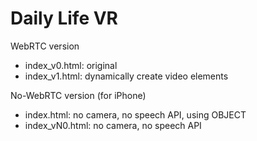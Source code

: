 # Daily Life VR

WebRTC version
* index_v0.html: original
* index_v1.html: dynamically create video elements

No-WebRTC version (for iPhone)
* index.html: no camera, no speech API, using OBJECT
* index_vN0.html: no camera, no speech API